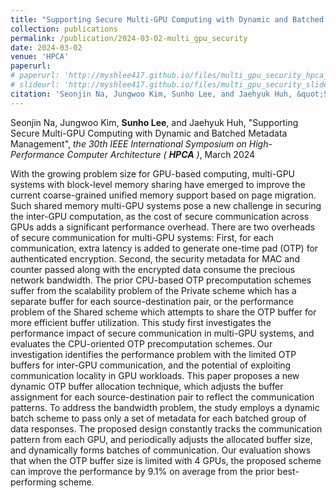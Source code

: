 ```yaml
---
title: "Supporting Secure Multi-GPU Computing with Dynamic and Batched Metadata Management"
collection: publications
permalink: /publication/2024-03-02-multi_gpu_security
date: 2024-03-02
venue: 'HPCA'
paperurl:
# paperurl: 'http://myshlee417.github.io/files/multi_gpu_security_hpca_2024.pdf'
# slideurl: 'http://myshlee417.github.io/files/multi_gpu_security_slide_hpca_2024.pdf'
citation: 'Seonjin Na, Jungwoo Kim, Sunho Lee, and Jaehyuk Huh, &quot;Supporting Secure Multi-GPU Computing with Dynamic and Batched Metadata Management&quot;, the 30th IEEE International Symposium on High-Performance Computer Architecture (HPCA), March 2024'
---
```

Seonjin Na, Jungwoo Kim, **Sunho Lee**, and Jaehyuk Huh, &quot;Supporting Secure Multi-GPU Computing with Dynamic and Batched Metadata Management&quot;, *the 30th IEEE International Symposium on High-Performance Computer Architecture (* ***HPCA*** *)*, March 2024

With the growing problem size for GPU-based computing, multi-GPU systems with block-level memory sharing have emerged to improve the current coarse-grained unified memory support based on page migration. Such shared memory multi-GPU systems pose a new challenge in securing the inter-GPU computation, as the cost of secure communication across GPUs adds a significant performance overhead. There are two overheads of secure communication for multi-GPU systems: First, for each communication, extra latency is added to generate one-time pad (OTP) for authenticated encryption. Second, the security metadata for MAC and counter passed along with the encrypted data consume the precious network bandwidth. The prior CPU-based OTP precomputation schemes suffer from the scalability problem of the Private scheme which has a separate buffer for each source-destination pair, or the performance problem of the Shared scheme which attempts to share the OTP buffer for more efficient buffer utilization. This study first investigates the performance impact of secure communication in multi-GPU systems, and evaluates the CPU-oriented OTP precomputation schemes. Our investigation identifies the performance problem with the limited OTP buffers for inter-GPU communication, and the potential of exploiting communication locality in GPU workloads. This paper proposes a new dynamic OTP buffer allocation technique, which adjusts the buffer assignment for each source-destination pair to reflect the communication patterns. To address the bandwidth problem, the study employs a dynamic batch scheme to pass only a set of metadata for each batched group of data responses. The proposed design constantly tracks the communication pattern from each GPU, and periodically adjusts the allocated buffer size, and dynamically forms batches of communication. Our evaluation shows that when the OTP buffer size is limited with 4 GPUs, the proposed scheme can improve the performance by 9.1% on average from the prior best-performing scheme.
